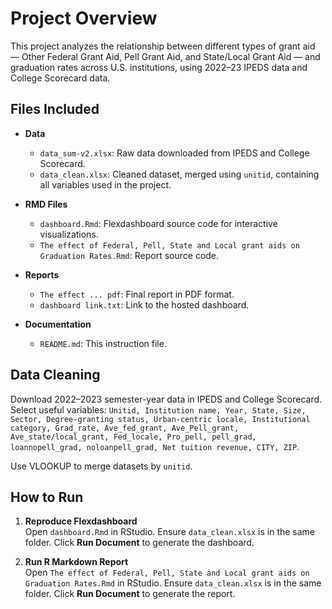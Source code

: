 # Project Overview
This project analyzes the relationship between different types of grant aid — Other Federal Grant Aid, Pell Grant Aid, and State/Local Grant Aid — and graduation rates across U.S. institutions, using 2022–23 IPEDS data and College Scorecard data.

## Files Included
- **Data**
  - `data_sum-v2.xlsx`: Raw data downloaded from IPEDS and College Scorecard.
  - `data_clean.xlsx`: Cleaned dataset, merged using `unitid`, containing all variables used in the project.

- **RMD Files**
  - `dashboard.Rmd`: Flexdashboard source code for interactive visualizations.
  - `The effect of Federal, Pell, State and Local grant aids on Graduation Rates.Rmd`: Report source code.

- **Reports**
  - `The effect ... pdf`: Final report in PDF format.
  - `dashboard link.txt`: Link to the hosted dashboard.

- **Documentation**
  - `README.md`: This instruction file.

## Data Cleaning
Download 2022–2023 semester-year data in IPEDS and College Scorecard. Select useful variables:
`Unitid, Institution name, Year, State, Size, Sector, Degree-granting status, Urban-centric locale, Institutional category, Grad_rate, Ave_fed_grant, Ave_Pell_grant, Ave_state/local_grant, Fed_locale, Pro_pell, pell_grad, loannopell_grad, noloanpell_grad, Net tuition revenue, CITY, ZIP`.

Use VLOOKUP to merge datasets by `unitid`.

## How to Run
1. **Reproduce Flexdashboard**  
   Open `dashboard.Rmd` in RStudio. Ensure `data_clean.xlsx` is in the same folder. Click **Run Document** to generate the dashboard.  

2. **Run R Markdown Report**  
   Open `The effect of Federal, Pell, State and Local grant aids on Graduation Rates.Rmd` in RStudio. Ensure `data_clean.xlsx` is in the same folder. Click **Run Document** to generate the report.
